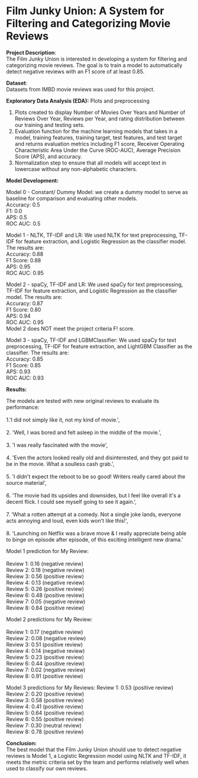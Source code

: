 # Film Junky Union: A System for Filtering and Categorizing Movie Reviews

**Project Description**: <br> The Film Junky Union is interested in developing a system for filtering and categorizing movie reviews. The goal is to train a model to automatically detect negative reviews with an F1 score of at least 0.85.

**Dataset**: <br> Datasets from IMBD movie reviews was used for this project. 

**Exploratory Data Analysis (EDA):** Plots and preprocessing <br>
1. Plots created to display Number of Movies Over Years and Number of Reviews Over Year, Reviews per Year, and rating distribution between our training and testing sets.
2. Evaluation function for the machine learning models that takes in a model, training features, training target, test features, and test target and returns evaluation metrics including F1 score,  Receiver Operating Characteristic Area Under the Curve (ROC-AUC), Average Precision Score (APS), and accuracy. 
3. Normalization step to ensure that all models will accept text in lowercase without any non-alphabetic characters. 

**Model Development:** <br>

Model 0 - Constant/ Dummy Model: we create a dummy model to serve as baseline for comparison and evaluating other models. <br>
Accuracy: 0.5 <br>
F1: 0.0<br>
APS: 0.5<br>
ROC AUC: 0.5<br>

Model 1 - NLTK, TF-IDF and LR: We used NLTK for text preprocessing, TF-IDF for feature extraction, and Logistic Regression as the classifier model.  The results are: <br>
Accuracy: 0.88<br>
F1 Score: 0.88<br>
APS: 0.95<br>
ROC AUC: 0.95<br>


Model 2 -  spaCy, TF-IDF and LR: We used spaCy for text preprocessing, TF-IDF for feature extraction, and Logistic Regression as the classifier model. The results are:<br>
Accuracy: 0.87<br>
F1 Score: 0.80<br>
APS: 0.94<br>
ROC AUC: 0.95<br>
Model 2 does NOT meet the project criteria F! score. <br>


Model 3 - spaCy, TF-IDF and LGBMClassifier: We used spaCy for text preprocessing, TF-IDF for feature extraction, and LightGBM Classifier as the classifier. The results are:<br>
Accuracy: 0.85<br>
F1 Score: 0.85<br>
APS: 0.93<br>
ROC AUC: 0.93<br>


**Results:** <br> 

The models are tested with new original reviews to evaluate its performance: <br>  
1.'I did not simply like it, not my kind of movie.', <br>  
2.  'Well, I was bored and felt asleep in the middle of the movie.', <br>  
3.  'I was really fascinated with the movie',     <br>  
4.  'Even the actors looked really old and disinterested, and they got paid to be in the movie. What a soulless cash grab.', <br>  
5.   'I didn\'t expect the reboot to be so good! Writers really cared about the source material', <br>  
6.  'The movie had its upsides and downsides, but I feel like overall it\'s a decent flick. I could see myself going to see it again.', <br>  
7.  'What a rotten attempt at a comedy. Not a single joke lands, everyone acts annoying and loud, even kids won\'t like this!', <br>  
8.   'Launching on Netflix was a brave move & I really appreciate being able to binge on episode after episode, of this exciting intelligent new drama.' <br>  

Model 1 prediction for My Review:<br>  
Review 1: 0.16 (negative review)  
Review 2: 0.18 (negative review)  
Review 3: 0.56 (positive review)   
Review 4: 0.13 (negative review)  
Review 5: 0.26 (positive review)  
Review 6: 0.48 (positive review)  
Review 7: 0.05 (negative review)  
Review 8: 0.84 (positive review)  

Model 2 predictions for My Review:  <br>  
Review 1: 0.17 (negative review)  
Review 2: 0.08 (negative review)  
Review 3: 0.51 (positive review)  
Review 4: 0.14 (negative review)  
Review 5: 0.23 (positive review)  
Review 6: 0.44 (positive review)  
Review 7: 0.02 (negative review)  
Review 8: 0.91 (positive review)  

Model 3 predictions for My Reviews: 
Review 1: 0.53 (positive review)  
Review 2: 0.20 (positive review)  
Review 3: 0.58 (positive review)  
Review 4: 0.41 (positive review)  
Review 5: 0.64 (positive review)  
Review 6: 0.55 (positive review)  
Review 7: 0.30 (neutral review)  
Review 8: 0.78 (positive review)  


**Conclusion:** <br> The best model that the Film Junky Union should use to detect negative reviews is Model 1, a Logistic Regression model using NLTK and TF-IDF, it meets the metric criteria set by the team and performs relatively well when used to classify our own reviews.






